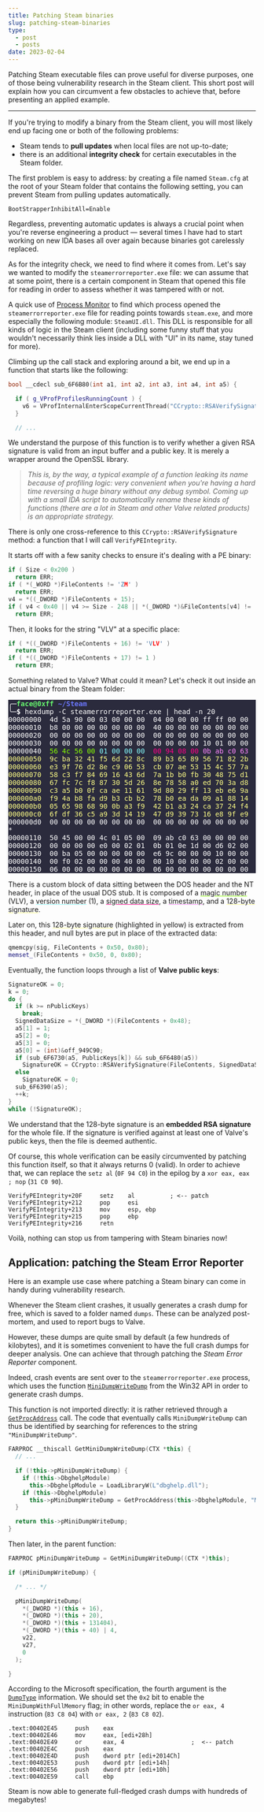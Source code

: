 ```yaml
---
title: Patching Steam binaries
slug: patching-steam-binaries
type:
  - post
  - posts
date: 2023-02-04
---
```


Patching Steam executable files can prove useful for diverse purposes, one of those being vulnerability research in the Steam client. This short post will explain how you can circumvent a few obstacles to achieve that, before presenting an applied example.

<!--more-->

---

If you're trying to modify a binary from the Steam client, you will most likely end up facing one or both of the following problems:

* Steam tends to **pull updates** when local files are not up-to-date;
* there is an additional **integrity check** for certain executables in the Steam folder.

The first problem is easy to address: by creating a file named `Steam.cfg` at the root of your Steam folder that contains the following setting,
you can prevent Steam from pulling updates automatically.

```
BootStrapperInhibitAll=Enable
```

Regardless, preventing automatic updates is always a crucial point when you're reverse engineering a product &mdash; several times I have had to start working on new IDA bases all over again because binaries got carelessly replaced.

As for the integrity check, we need to find where it comes from. Let's say we wanted to modify the `steamerrorreporter.exe` file: we can assume that at some point, there is a certain component in Steam that opened this file for reading in order to assess whether it was tampered with or not.

A quick use of [Process Monitor](https://learn.microsoft.com/en-us/sysinternals/downloads/procmon) to find which process opened the `steamerrorreporter.exe` file for reading points towards `steam.exe`, and more especially the following module: `SteamUI.dll`. This DLL is responsible for all kinds of logic in the Steam client (including some funny stuff that you wouldn't necessarily think lies inside a DLL with "UI" in its name, stay tuned for more).

Climbing up the call stack and exploring around a bit, we end up in a function that starts like the following:

```cpp
bool __cdecl sub_6F6B80(int a1, int a2, int a3, int a4, int a5) {

  if ( g_VProfProfilesRunningCount ) {
    v6 = VProfInternalEnterScopeCurrentThread("CCrypto::RSAVerifySignature");
  }

  // ...
```

We understand the purpose of this function is to verify whether a given RSA signature is valid from an input buffer and a public key. It is merely a wrapper around the OpenSSL library.

> *This is, by the way, a typical example of a function leaking its name because of profiling logic: very convenient when you're having a hard time reversing a huge binary without any debug symbol. Coming up with a small IDA script to automatically rename these kinds of functions (there are a lot in Steam and other Valve related products) is an appropriate strategy.*

There is only one cross-reference to this `CCrypto::RSAVerifySignature` method: a function that I will call `VerifyPEIntegrity`.

It starts off with a few sanity checks to ensure it's dealing with a PE binary:

```cpp
if ( Size < 0x200 )
  return ERR;
if ( *(_WORD *)FileContents != 'ZM' )
  return ERR;
v4 = *((_DWORD *)FileContents + 15);
if ( v4 < 0x40 || v4 >= Size - 248 || *(_DWORD *)&FileContents[v4] != 'EP' )
  return ERR;
```

Then, it looks for the string "VLV" at a specific place:

```cpp
if ( *((_DWORD *)FileContents + 16) != 'VLV' )
  return ERR;
if ( *((_DWORD *)FileContents + 17) != 1 )
  return ERR;
```

Something related to Valve? What could it mean? Let's check it out inside an actual binary from the Steam folder:

<pre style="background:rgba(20,20,40,0.9)">
<span style="color:#fff">╭─</span><b><span style="color:#67F86F">face@0xff</span></b><span style="color:#fff"> </span><b><span style="color:#6A76FB">~/Steam </span></b><span style="color:#fff"></span>
<span style="color:#fff">╰─</span><b><span style="color:#fff">$</span></b><span style="color:#fff"> hexdump -C steamerrorreporter.exe | head -n 20</span>
<span style="color:#fff">00000000  4d 5a 90 00 03 00 00 00  04 00 00 00 ff ff 00 00  |MZ..............|</span>
<span style="color:#fff">00000010  b8 00 00 00 00 00 00 00  40 00 00 00 00 00 00 00  |........@.......|</span>
<span style="color:#fff">00000020  00 00 00 00 00 00 00 00  00 00 00 00 00 00 00 00  |................|</span>
<span style="color:#fff">00000030  00 00 00 00 00 00 00 00  00 00 00 00 10 01 00 00  |................|</span>
<span style="color:#fff">00000040  </span><span style="color:#8f0">56 4c 56 00</span> <span style="color:#8ff">01 00 00 00</span>  <span style="color:#f08">00 94 08 00</span> <span style="color:#f8f">0b ab c0 63</span>  <span style="color:#fff">|</span><span style="color:#8f0">VLV.</span><span style="color:#8ff">....</span><span style="color:#f08">....</span><span style="color:#f8f">...c</span><span style="color:#fff">|</span>
<span style="color:#ff8">00000050  9c ba 32 41 f5 6d 22 8c  89 b3 65 89 56 71 82 2b  |..2A.m"...e.Vq.+|</span>
<span style="color:#ff8">00000060  e3 9f 76 d2 8e c9 06 53  cb 07 ae 53 15 4c 57 7a  |..v....S...S.LWz|</span>
<span style="color:#ff8">00000070  58 c3 f7 84 69 16 43 6d  7a 1b b0 fb 30 48 75 d1  |X...i.Cmz...0Hu.|</span>
<span style="color:#ff8">00000080  67 fc 7c f8 87 30 5d 26  8e 78 58 a0 ed 70 3a d8  |g.|..0]&.xX..p:.|</span>
<span style="color:#ff8">00000090  c3 a5 b0 0f ca ae 11 61  9d 80 29 ff 13 eb e6 9a  |.......a..).....|</span>
<span style="color:#ff8">000000a0  f9 4a b8 fa d9 b3 cb b2  78 b0 ea da 09 a1 88 14  |.J......x.......|</span>
<span style="color:#ff8">000000b0  05 65 98 68 90 0b a3 f9  42 b1 a3 24 ca 37 24 f4  |.e.h....B..$.7$.|</span>
<span style="color:#ff8">000000c0  6f df 36 c5 a9 3d 14 19  47 d9 39 73 16 e8 9f e9  |o.6..=..G.9s....|</span>
<span style="color:#fff">000000d0  00 00 00 00 00 00 00 00  00 00 00 00 00 00 00 00  |................|</span>
<span style="color:#fff">*                                                                             </span>
<span style="color:#fff">00000110  50 45 00 00 4c 01 05 00  09 ab c0 63 00 00 00 00  |PE..L......c....|</span>
<span style="color:#fff">00000120  00 00 00 00 e0 00 02 01  0b 01 0e 1d 00 d6 02 00  |................|</span>
<span style="color:#fff">00000130  00 ba 05 00 00 00 00 00  e6 9c 00 00 00 10 00 00  |................|</span>
<span style="color:#fff">00000140  00 f0 02 00 00 00 40 00  00 10 00 00 00 02 00 00  |......@.........|</span>
<span style="color:#fff">00000150  06 00 00 00 00 00 00 00  06 00 00 00 00 00 00 00  |................|</span>
</pre>

There is a custom block of data sitting between the DOS header and the NT header, in place of the usual DOS stub. It is composed of a <span style="text-decoration:underline;text-decoration-color:#8f0">magic number</span> (VLV), a <span style="text-decoration:underline;text-decoration-color:#8ff">version number</span> (1), a <span style="text-decoration:underline;text-decoration-color:#f08">signed data size</span>, a <span style="text-decoration:underline;text-decoration-color:#f8f">timestamp</span>, and a <span style="text-decoration:underline;text-decoration-color:#ff8">128-byte signature</span>.

Later on, this <span style="text-decoration:underline;text-decoration-color:#ff8">128-byte signature</span> (highlighted in yellow) is extracted from this header, and null bytes are put in place of the extracted data:

```cpp
qmemcpy(sig, FileContents + 0x50, 0x80);
memset_(FileContents + 0x50, 0, 0x80);
```

Eventually, the function loops through a list of **Valve public keys**:

```cpp
SignatureOK = 0;
k = 0;
do {
  if (k >= nPublicKeys)
    break;
  SignedDataSize = *(_DWORD *)(FileContents + 0x48);
  a5[1] = 1;
  a5[2] = 0;
  a5[3] = 0;
  a5[0] = (int)&off_949C90;
  if (sub_6F6730(a5, PublicKeys[k]) && sub_6F6480(a5))
    SignatureOK = CCrypto::RSAVerifySignature(FileContents, SignedDataSize, sig, 128, a5);
  else
    SignatureOK = 0;
  sub_6F6390(a5);
  ++k;
}
while (!SignatureOK);
```

We understand that the 128-byte signature is an **embedded RSA signature** for the whole file. If the signature is verified against at least one of Valve's public keys, then the file is deemed authentic.

Of course, this whole verification can be easily circumvented by patching this function itself, so that it always returns 0 (valid). In order to achieve that, we can replace the `setz al` (`0F 94 C0`) in the epilog by a `xor eax, eax ; nop` (`31 C0 90`).

```
VerifyPEIntegrity+20F     setz    al          ; <-- patch
VerifyPEIntegrity+212     pop     esi
VerifyPEIntegrity+213     mov     esp, ebp
VerifyPEIntegrity+215     pop     ebp
VerifyPEIntegrity+216     retn
```

Voilà, nothing can stop us from tampering with Steam binaries now!


## Application: patching the Steam Error Reporter

Here is an example use case where patching a Steam binary can come in handy during vulnerability research.

Whenever the Steam client crashes, it usually generates a crash dump for free, which is saved to a folder named `dumps`. These can be analyzed post-mortem, and used to report bugs to Valve.

However, these dumps are quite small by default (a few hundreds of kilobytes), and it is sometimes convenient to have the full crash dumps for deeper analysis. One can achieve that through patching the *Steam Error Reporter* component.

Indeed, crash events are sent over to the `steamerrorreporter.exe` process, which uses the function [`MiniDumpWriteDump`](https://learn.microsoft.com/en-us/windows/win32/api/minidumpapiset/nf-minidumpapiset-minidumpwritedump) from the Win32 API in order to generate crash dumps.

This function is not imported directly: it is rather retrieved through a [`GetProcAddress`](https://learn.microsoft.com/en-us/windows/win32/api/libloaderapi/nf-libloaderapi-getprocaddress) call. The code that eventually calls `MiniDumpWriteDump` can thus be identified by searching for references to the string `"MiniDumpWriteDump"`.

```cpp
FARPROC __thiscall GetMiniDumpWriteDump(CTX *this) {
  // ...

  if (!this->pMiniDumpWriteDump) {
    if (!this->DbghelpModule)
      this->DbghelpModule = LoadLibraryW(L"dbghelp.dll");
    if (this->DbghelpModule)
      this->pMiniDumpWriteDump = GetProcAddress(this->DbghelpModule, "MiniDumpWriteDump");
  }

  return this->pMiniDumpWriteDump;
}
```

Then later, in the parent function:

```cpp
FARPROC pMiniDumpWriteDump = GetMiniDumpWriteDump((CTX *)this);

if (pMiniDumpWriteDump) {

  /* ... */

  pMiniDumpWriteDump(
    *(_DWORD *)(this + 16),
    *(_DWORD *)(this + 20),
    *(_DWORD *)(this + 131404),
    *(_DWORD *)(this + 40) | 4,
    v22,
    v27,
    0
  );

}
```

According to the Microsoft specification, the fourth argument is the [`DumpType`](https://learn.microsoft.com/en-us/windows/win32/api/minidumpapiset/ne-minidumpapiset-minidump_type) information. We should set the `0x2` bit to enable the `MiniDumpWithFullMemory` flag; in other words, replace the `or eax, 4` instruction (`83 C8 04`) with `or eax, 2` (`83 C8 02`).

```
.text:00402E45     push    eax
.text:00402E46     mov     eax, [edi+28h]
.text:00402E49     or      eax, 4                   ;  <-- patch
.text:00402E4C     push    eax
.text:00402E4D     push    dword ptr [edi+2014Ch]
.text:00402E53     push    dword ptr [edi+14h]
.text:00402E56     push    dword ptr [edi+10h]
.text:00402E59     call    ebp
```

Steam is now able to generate full-fledged crash dumps with hundreds of megabytes!

